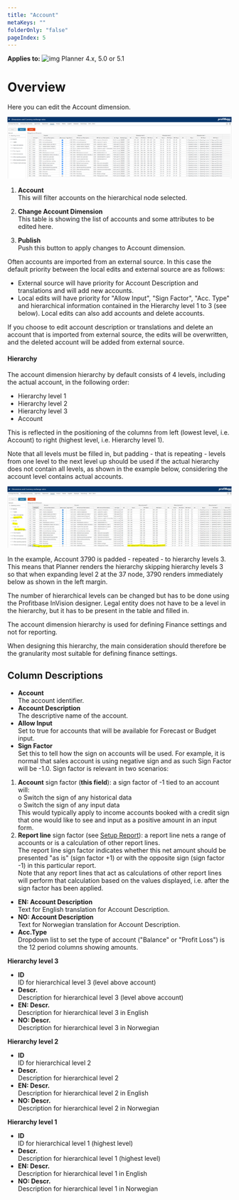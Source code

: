 ```yaml
---
title: "Account"
metaKeys: ""
folderOnly: "false"
pageIndex: 5
---
```


**Applies to:** ![img](https://profitbasedocs.blob.core.windows.net/icons/yes-icon.png) Planner 4.x, 5.0 or 5.1

# Overview
Here you can edit the Account dimension.

![](img/dimensions-account.jpg)

1. **Account** <br/>
This will filter accounts on the hierarchical node selected.

2. **Change Account Dimension** <br/>
This table is showing the list of accounts and some attributes to be edited here.

3. **Publish**<br/>
Push this button to apply changes to Account dimension.

Often accounts are imported from an external source. In this case the default priority between the local edits and external source are as follows:
- External source will have priority for Account Description and translations and will add new accounts.
- Local edits will have priority for "Allow Input", "Sign Factor", "Acc. Type" and hierarchical information contained in the Hierarchy level 1 to 3 (see below). Local edits can also add accounts and delete accounts.

If you choose to edit account description or translations and delete an account that is imported from external source, the edits will be overwritten, and the deleted account will be added from external source.

#### Hierarchy

The account dimension hierarchy by default consists of 4 levels, including the actual account, in the following order:

- Hierarchy level 1
- Hierarchy level 2
- Hierarchy level 3
- Account

This is reflected in the positioning of the columns from left (lowest level, i.e. Account) to right (highest level, i.e. Hierarchy level 1).

Note that all levels must be filled in, but padding - that is repeating - levels from one level to the next level up should be used if the actual hierarchy does not contain all levels, as shown in the example below, considering the account level contains actual accounts.

![](img/AccountPadding.JPG)

In the example, Account 3790 is padded - repeated - to hierarchy levels 3. This means that Planner renders the hierarchy skipping hierarchy levels 3 so that when expanding level 2 at the 37 node, 3790 renders immediately below as shown in the left margin.

The number of hierarchical levels can be changed but has to be done using the Profitbase InVision designer. Legal entity does not have to be a level in the hierarchy, but it has to be present in the table and filled in.

The account dimension hierarchy is used for defining Finance settings and not for reporting.<br/>

When designing this hierarchy, the main consideration should therefore be the granularity most suitable for defining finance settings.<br/>

## Column Descriptions

- **Account**<br/>
The account identifier.
- **Account Description**<br/>
The descriptive name of the account.
- **Allow Input**<br/>
Set to true for accounts that will be available for Forecast or Budget input.
- **Sign Factor**<br/>
Set this to tell how the sign on accounts will be used. For example, it is normal that sales account is using negative sign and as such Sign Factor will be -1.0.
Sign factor is relevant in two scenarios:<br/>
1.	**Account** sign factor (**this field**): a sign factor of -1 tied to an account will:<br/>
o	Switch the sign of any historical data<br/>
o	Switch the sign of any input data<br/>
This would typically apply to income accounts booked with a credit sign that one would like to see and input as a positive amount in an input form.<br/>
2.	**Report line** sign factor (see [Setup Report](../report-setup/setup-report.md)): a report line nets a range of accounts or is a calculation of other report lines.<br/>
The report line sign factor indicates whether this net amount should be presented "as is" (sign factor +1) or with the opposite sign (sign factor -1) in this particular report.<br/>
Note that any report lines that act as calculations of other report lines will perform that calculation based on the values displayed, i.e. after the sign factor has been applied. <br/>
- **EN: Account Description**<br/>
Text for English translation for Account Description.
- **NO: Account Description**<br/>
Text for Norwegian translation for Account Description.
- **Acc.Type**<br/>
Dropdown list to set the type of account ("Balance" or "Profit Loss") is the 12 period columns showing amounts.


**Hierarchy level 3**<br/>

- **ID**<br/>
ID for hierarchical level 3 (level above account)<br/>
- **Descr.**<br/>
Description for hierarchical level 3 (level above account)<br/>
- **EN: Descr.**<br/>
Description for hierarchical level 3 in English<br/>
- **NO: Descr.**<br/>
Description for hierarchical level 3 in Norwegian<br/>

**Hierarchy level 2**<br/>

- **ID**<br/>
ID for hierarchical level 2<br/>
- **Descr.**<br/>
Description for hierarchical level 2<br/>
- **EN: Descr.**<br/>
Description for hierarchical level 2 in English <br/>
- **NO: Descr.**<br/>
Description for hierarchical level 2 in Norwegian<br/>

**Hierarchy level 1**<br/>

- **ID**<br/>
ID for hierarchical level 1 (highest level)<br/>
- **Descr.**<br/>
Description for hierarchical level 1 (highest level)<br/>
- **EN: Descr.**<br/>
Description for hierarchical level 1 in English <br/>
- **NO: Descr.**<br/>
Description for hierarchical level 1 in Norwegian<br/>
